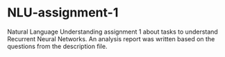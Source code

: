 # NLU-assignment-1
Natural Language Understanding assignment 1 about tasks to understand Recurrent Neural Networks. An analysis report was written based on the questions from the description file.
